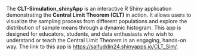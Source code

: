 The **CLT-Simulation_shinyApp** is an interactive R Shiny application demonstrating the **Central Limit Theorem (CLT)** in action. 
It allows users to visualize the sampling process from different populations and explore the distribution of sample means through a dynamic histogram.
This app is designed for educators, students, and data enthusiasts who wish to understand or teach the Central Limit Theorem in an engaging, hands-on way.
The link to this app is https://saifuddin24.shinyapps.io/CLT_Sim/.
